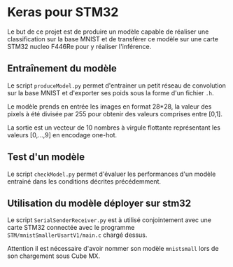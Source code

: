 # Keras pour STM32
Le but de ce projet est de produire un modèle capable de réaliser une classification sur la base MNIST et de transférer ce modèle sur une carte STM32 nucleo F446Re pour y réaliser l'inférence.

## Entraînement du modèle

Le script `produceModel.py` permet d'entrainer un petit réseau de convolution sur la base MNIST et d'exporter ses poids sous la forme d'un fichier `.h`.

Le modèle prends en entrée les images en format 28*28, la valeur des pixels à été divisée par 255 pour obtenir des valeurs comprises entre [0,1].

La sortie est un vecteur de 10 nombres à virgule flottante représentant les valeurs [0,...,9] en encodage one-hot.

## Test d'un modèle

Le script `checkModel.py` permet d'évaluer les performances d'un modèle entrainé dans les conditions décrites précédemment.

## Utilisation du modèle déployer sur stm32

Le script `SerialSenderReceiver.py` est à utilisé conjointement avec une carte STM32 connectée avec le programme `STM/mnistSmallerUsartV1/main.c` chargé dessus.

Attention il est nécessaire d'avoir nommer son modèle `mnistsmall` lors de son chargement sous Cube MX.